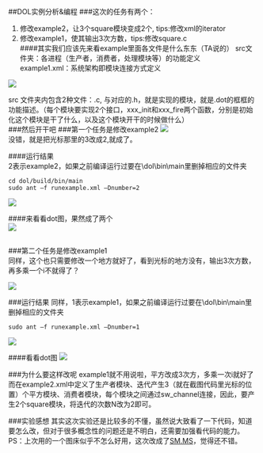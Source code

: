 ##DOL实例分析&编程
###这次的任务有两个：
1. 修改example2，让3个square模块变成2个, tips:修改xml的iterator
2. 修改example1，使其输出3次方数，tips:修改square.c  
####其实我们应该先来看example里面各文件是什么东东（TA说的）
src文件夹：各进程（生产者，消费者，处理模块等）的功能定义  
example1.xml：系统架构即模块连接方式定义  

![](https://ooo.0o0.ooo/2016/10/26/5810c8c492728.png)  

src 文件夹内包含2种文件：.c, 与对应的.h，就是实现的模块，就是.dot的框框的功能描述。（每个模块要实现2个接口，xxx_init和xxx_fire两个函数，分别是初始化这个模块是干了什么，以及这个模块开干的时候做什么）  
###然后开干吧
###第一个任务是修改example2
![](https://ooo.0o0.ooo/2016/10/26/5810c0b6da6c7.png)  
没错，就是把光标那里的3改成2,就成了。
 
####运行结果  
2表示example2，如果之前编译运行过要在\dol\bin\main里删掉相应的文件夹  

    cd dol/build/bin/main
    sudo ant –f runexample.xml –Dnumber=2

  
![](https://ooo.0o0.ooo/2016/10/26/5810c0b6e5315.png)  

####来看看dot图，果然成了两个  
![](https://ooo.0o0.ooo/2016/10/26/5810c0b6da43e.png) 
  
##
###第二个任务是修改example1  
同样，这个也只需要修改一个地方就好了，看到光标的地方没有，输出3次方数，再多乘一个i不就得了？  

![](https://ooo.0o0.ooo/2016/10/26/5810d0c100c13.png)

###运行结果
同样，1表示example1，如果之前编译运行过要在\dol\bin\main里删掉相应的文件夹   

    sudo ant –f runexample.xml –Dnumber=1

![](https://ooo.0o0.ooo/2016/10/26/5810d469d6329.png)

####看看dot图
![](https://ooo.0o0.ooo/2016/10/26/5810d469cb6b0.png)  

###为什么要这样改呢
example1就不用说啦，平方改成3次方，多乘一次i就好了  
而在example2.xml中定义了生产者模块、迭代产生3（就在截图代码里光标的位置）个平方模块、消费者模块，每个模块之间通过sw_channel连接，因此，要产生2个square模块，将迭代的次数N改为2即可。

###实验感想
其实这次实验还是比较多的不懂，虽然说大致看了一下代码，知道要怎么改，但对于很多概念性的问题还是不明白，还需要加强看代码的能力。  
PS：上次用的一个图床似乎不怎么好用，这次改成了[SM.MS](https://sm.ms)，觉得还不错。
